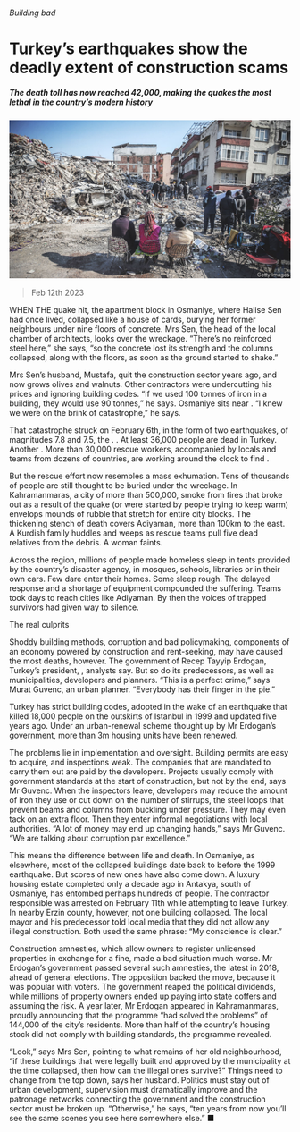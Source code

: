 ###### Building bad

# Turkey’s earthquakes show the deadly extent of construction scams 

##### The death toll has now reached 42,000, making the quakes the most lethal in the country’s modern history 

![image](images/20230218_EUP003.jpg) 

> Feb 12th 2023 

WHEN THE quake hit, the apartment block in Osmaniye, where Halise Sen had once lived, collapsed like a house of cards, burying her former neighbours under nine floors of concrete. Mrs Sen, the head of the local chamber of architects, looks over the wreckage. “There’s no reinforced steel here,” she says, “so the concrete lost its strength and the columns collapsed, along with the floors, as soon as the ground started to shake.” 

Mrs Sen’s husband, Mustafa, quit the construction sector years ago, and now grows olives and walnuts. Other contractors were undercutting his prices and ignoring building codes. “If we used 100 tonnes of iron in a building, they would use 90 tonnes,” he says. Osmaniye sits near . “I knew we were on the brink of catastrophe,” he says.

That catastrophe struck on February 6th, in the form of two earthquakes, of magnitudes 7.8 and 7.5, the . . At least 36,000 people are dead in Turkey. Another . More than 30,000 rescue workers, accompanied by locals and teams from dozens of countries, are working around the clock to find . 

But the rescue effort now resembles a mass exhumation. Tens of thousands of people are still thought to be buried under the wreckage. In Kahramanmaras, a city of more than 500,000, smoke from fires that broke out as a result of the quake (or were started by people trying to keep warm) envelops mounds of rubble that stretch for entire city blocks. The thickening stench of death covers Adiyaman, more than 100km to the east. A Kurdish family huddles and weeps as rescue teams pull five dead relatives from the debris. A woman faints. 

Across the region, millions of people made homeless sleep in tents provided by the country’s disaster agency, in mosques, schools, libraries or in their own cars. Few dare enter their homes. Some sleep rough. The delayed response and a shortage of equipment compounded the suffering. Teams took days to reach cities like Adiyaman. By then the voices of trapped survivors had given way to silence. 

The real culprits

Shoddy building methods, corruption and bad policymaking, components of an economy powered by construction and rent-seeking, may have caused the most deaths, however. The government of Recep Tayyip Erdogan, Turkey’s president, , analysts say. But so do its predecessors, as well as municipalities, developers and planners. “This is a perfect crime,” says Murat Guvenc, an urban planner. “Everybody has their finger in the pie.”

Turkey has strict building codes, adopted in the wake of an earthquake that killed 18,000 people on the outskirts of Istanbul in 1999 and updated five years ago. Under an urban-renewal scheme thought up by Mr Erdogan’s government, more than 3m housing units have been renewed. 

The problems lie in implementation and oversight. Building permits are easy to acquire, and inspections weak. The companies that are mandated to carry them out are paid by the developers. Projects usually comply with government standards at the start of construction, but not by the end, says Mr Guvenc. When the inspectors leave, developers may reduce the amount of iron they use or cut down on the number of stirrups, the steel loops that prevent beams and columns from buckling under pressure. They may even tack on an extra floor. Then they enter informal negotiations with local authorities. “A lot of money may end up changing hands,” says Mr Guvenc. “We are talking about corruption par excellence.” 

This means the difference between life and death. In Osmaniye, as elsewhere, most of the collapsed buildings date back to before the 1999 earthquake. But scores of new ones have also come down. A luxury housing estate completed only a decade ago in Antakya, south of Osmaniye, has entombed perhaps hundreds of people. The contractor responsible was arrested on February 11th while attempting to leave Turkey. In nearby Erzin county, however, not one building collapsed. The local mayor and his predecessor told local media that they did not allow any illegal construction. Both used the same phrase: “My conscience is clear.”

Construction amnesties, which allow owners to register unlicensed properties in exchange for a fine, made a bad situation much worse. Mr Erdogan’s government passed several such amnesties, the latest in 2018, ahead of general elections. The opposition backed the move, because it was popular with voters. The government reaped the political dividends, while millions of property owners ended up paying into state coffers and assuming the risk. A year later, Mr Erdogan appeared in Kahramanmaras, proudly announcing that the programme “had solved the problems” of 144,000 of the city’s residents. More than half of the country’s housing stock did not comply with building standards, the programme revealed.

“Look,” says Mrs Sen, pointing to what remains of her old neighbourhood, “if these buildings that were legally built and approved by the municipality at the time collapsed, then how can the illegal ones survive?” Things need to change from the top down, says her husband. Politics must stay out of urban development, supervision must dramatically improve and the patronage networks connecting the government and the construction sector must be broken up. “Otherwise,” he says, “ten years from now you’ll see the same scenes you see here somewhere else.” ■

